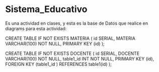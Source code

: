 # Sistema_Educativo
Es una actividad en clases, y esta es la base de Datos que realice en diagrams para esta actividad:

CREATE TABLE IF NOT EXISTS MATERIA (
    id SERIAL,
    MATERIA VARCHAR(100) NOT NULL,
    PRIMARY KEY (id)
    );

CREATE TABLE IF NOT EXISTS DOCENTE (
    id SERIAL,
    DOCENTE VARCHAR(100) NOT NULL,
    table1_id INT NOT NULL,
    PRIMARY KEY (id),
    FOREIGN KEY (table1_id ) REFERENCES table1(id)
    );
